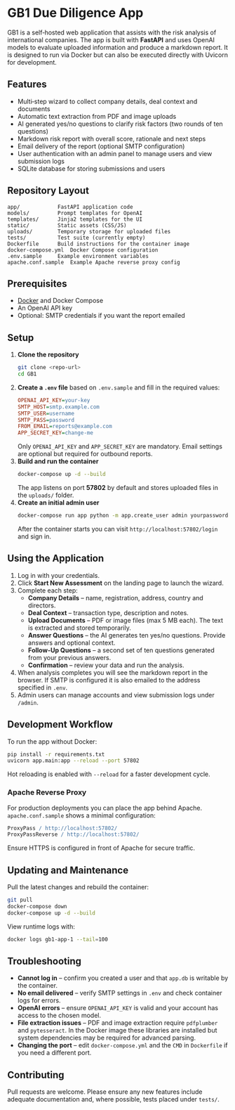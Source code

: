 # GB1 Due Diligence App

GB1 is a self‑hosted web application that assists with the risk analysis of international companies. The app is built with **FastAPI** and uses OpenAI models to evaluate uploaded information and produce a markdown report. It is designed to run via Docker but can also be executed directly with Uvicorn for development.

## Features

- Multi‑step wizard to collect company details, deal context and documents
- Automatic text extraction from PDF and image uploads
- AI generated yes/no questions to clarify risk factors (two rounds of ten questions)
- Markdown risk report with overall score, rationale and next steps
- Email delivery of the report (optional SMTP configuration)
- User authentication with an admin panel to manage users and view submission logs
- SQLite database for storing submissions and users

## Repository Layout

```
app/            FastAPI application code
models/         Prompt templates for OpenAI
templates/      Jinja2 templates for the UI
static/         Static assets (CSS/JS)
uploads/        Temporary storage for uploaded files
tests/          Test suite (currently empty)
Dockerfile      Build instructions for the container image
docker-compose.yml  Docker Compose configuration
.env.sample     Example environment variables
apache.conf.sample  Example Apache reverse proxy config
```

## Prerequisites

- [Docker](https://docs.docker.com/get-docker/) and Docker Compose
- An OpenAI API key
- Optional: SMTP credentials if you want the report emailed

## Setup

1. **Clone the repository**
   ```bash
   git clone <repo-url>
   cd GB1
   ```
2. **Create a `.env` file** based on `.env.sample` and fill in the required values:
   ```ini
   OPENAI_API_KEY=your-key
   SMTP_HOST=smtp.example.com
   SMTP_USER=username
   SMTP_PASS=password
   FROM_EMAIL=reports@example.com
   APP_SECRET_KEY=change-me
   ```
   Only `OPENAI_API_KEY` and `APP_SECRET_KEY` are mandatory. Email settings are optional but required for outbound reports.
3. **Build and run the container**
   ```bash
   docker-compose up -d --build
   ```
   The app listens on port **57802** by default and stores uploaded files in the `uploads/` folder.
4. **Create an initial admin user**
   ```bash
   docker-compose run app python -m app.create_user admin yourpassword --role admin
   ```
   After the container starts you can visit `http://localhost:57802/login` and sign in.

## Using the Application

1. Log in with your credentials.
2. Click **Start New Assessment** on the landing page to launch the wizard.
3. Complete each step:
   - **Company Details** &ndash; name, registration, address, country and directors.
   - **Deal Context** &ndash; transaction type, description and notes.
   - **Upload Documents** &ndash; PDF or image files (max 5&nbsp;MB each). The text is extracted and stored temporarily.
   - **Answer Questions** &ndash; the AI generates ten yes/no questions. Provide answers and optional context.
   - **Follow-Up Questions** &ndash; a second set of ten questions generated from your previous answers.
   - **Confirmation** &ndash; review your data and run the analysis.
4. When analysis completes you will see the markdown report in the browser. If SMTP is configured it is also emailed to the address specified in `.env`.
5. Admin users can manage accounts and view submission logs under `/admin`.

## Development Workflow

To run the app without Docker:
```bash
pip install -r requirements.txt
uvicorn app.main:app --reload --port 57802
```
Hot reloading is enabled with `--reload` for a faster development cycle.

### Apache Reverse Proxy

For production deployments you can place the app behind Apache. `apache.conf.sample` shows a minimal configuration:
```apache
ProxyPass / http://localhost:57802/
ProxyPassReverse / http://localhost:57802/
```
Ensure HTTPS is configured in front of Apache for secure traffic.

## Updating and Maintenance

Pull the latest changes and rebuild the container:
```bash
git pull
docker-compose down
docker-compose up -d --build
```
View runtime logs with:
```bash
docker logs gb1-app-1 --tail=100
```

## Troubleshooting

- **Cannot log in** &ndash; confirm you created a user and that `app.db` is writable by the container.
- **No email delivered** &ndash; verify SMTP settings in `.env` and check container logs for errors.
- **OpenAI errors** &ndash; ensure `OPENAI_API_KEY` is valid and your account has access to the chosen model.
- **File extraction issues** &ndash; PDF and image extraction require `pdfplumber` and `pytesseract`. In the Docker image these libraries are installed but system dependencies may be required for advanced parsing.
- **Changing the port** &ndash; edit `docker-compose.yml` and the `CMD` in `Dockerfile` if you need a different port.

## Contributing

Pull requests are welcome. Please ensure any new features include adequate documentation and, where possible, tests placed under `tests/`.

